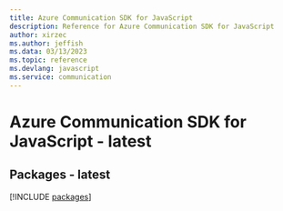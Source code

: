 ```yaml
---
title: Azure Communication SDK for JavaScript
description: Reference for Azure Communication SDK for JavaScript
author: xirzec
ms.author: jeffish
ms.data: 03/13/2023
ms.topic: reference
ms.devlang: javascript
ms.service: communication
---
```

# Azure Communication SDK for JavaScript - latest
## Packages - latest
[!INCLUDE [packages](communication-index.md)]